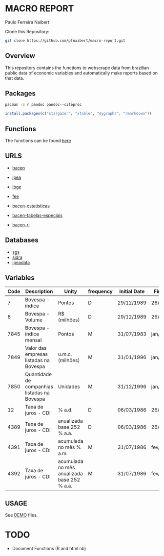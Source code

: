 MACRO REPORT
================
Paulo Ferreira Naibert

Clone this Repository:

``` bash
git clone https://github.com/pfnaibert/macro-report.git
```

## Overview

This repository contains the functions to webscrape data from brazilian
public data of economic variables and automatically make reports based
on that data.

## Packages

``` bash
pacman -S r pandoc pandoc--citeproc
```

``` r
install.packages(c("stargazer", "xtable", "dygraphs", "rmarkdown"))
```

## Functions

The functions can be found [here](./funs/)

## URLS

  - [bacen](https://www.bcb.gov.br/pt-br/)

  - [ipea](http://www.ipea.gov.br/portal/)

  - [ibge](https://www.ibge.gov.br/)

  - [fee](https://www.fee.rs.gov.br/)

  - [bacen-estatisticas](https://www.bcb.gov.br/estatisticas)

  - [bacen-tabelas-especiais](https://www.bcb.gov.br/estatisticas/tabelasespeciais)

  - [bacen-ri](https://www.bcb.gov.br/publicacoes/ri)

## Databases

  - [sgs](https://www3.bcb.gov.br/sgspub/)
  - [sidra](https://sidra.ibge.gov.br/home/)
  - [ipeadata](http://ipeadata.gov.br/)

## Variables

| Code | Description                                  | Unity                                       | frequency | Initial Date | Final Date | Source       |
| ---- | -------------------------------------------- | ------------------------------------------- | --------- | ------------ | ---------- | ------------ |
| 7    | Bovespa - índice                             | Pontos                                      | D         | 29/12/1989   | 26/02/2018 | BM\&FBOVESPA |
| 8    | Bovespa - Volume                             | R$ (milhões)                                | D         | 29/12/1989   | 26/02/2018 | BM\&FBOVESPA |
| 7845 | Bovespa - índice mensal                      | Pontos                                      | M         | 31/07/1983   | jan/2018   | BM\&FBOVESPA |
| 7849 | Valor das empresas listadas na Bovespa       | u.m.c. (milhões)                            | M         | 31/01/1996   | jan/2018   | BM\&FBOVESPA |
| 7850 | Quantidade de companhias listadas na Bovespa | Unidades                                    | M         | 31/12/1996   | jan/2018   | BM\&FBOVESPA |
| 12   | Taxa de juros - CDI                          | % a.d.                                      | D         | 06/03/1986   | 26/02/2018 | Cetip        |
| 4389 | Taxa de juros - CDI                          | anualizada base 252 % a.a.                  | D         | 06/03/1986   | 26/02/2018 | BCB-Demab    |
| 4391 | Taxa de juros - CDI                          | acumulada no mês % a.m.                     | M         | 31/07/1986   | fev/2018   | BCB-Demab    |
| 4392 | Taxa de juros - CDI                          | acumulada no mês anualizada base 252 % a.a. | M         | 31/07/1986   | fev/2018   | BCB-Demab    |

## USAGE

See [DEMO](./DEMOS/) files.

# TODO

  - Document Functions (R and html nb)
